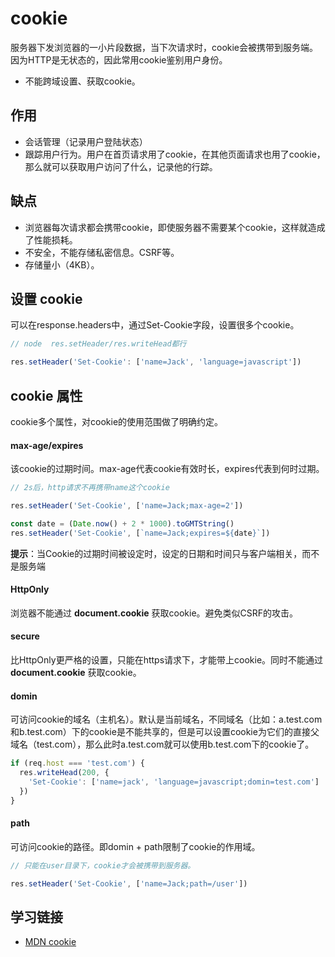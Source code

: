 # cookie

服务器下发浏览器的一小片段数据，当下次请求时，cookie会被携带到服务端。因为HTTP是无状态的，因此常用cookie鉴别用户身份。

- 不能跨域设置、获取cookie。

## 作用

- 会话管理（记录用户登陆状态）
- 跟踪用户行为。用户在首页请求用了cookie，在其他页面请求也用了cookie，那么就可以获取用户访问了什么，记录他的行踪。

## 缺点

- 浏览器每次请求都会携带cookie，即使服务器不需要某个cookie，这样就造成了性能损耗。
- 不安全，不能存储私密信息。CSRF等。
- 存储量小（4KB）。

## 设置 cookie

可以在response.headers中，通过Set-Cookie字段，设置很多个cookie。

``` js
// node  res.setHeader/res.writeHead都行

res.setHeader('Set-Cookie': ['name=Jack', 'language=javascript'])
```

## cookie 属性

cookie多个属性，对cookie的使用范围做了明确约定。

#### max-age/expires

该cookie的过期时间。max-age代表cookie有效时长，expires代表到何时过期。

``` js
// 2s后，http请求不再携带name这个cookie

res.setHeader('Set-Cookie', ['name=Jack;max-age=2'])

const date = (Date.now() + 2 * 1000).toGMTString()
res.setHeader('Set-Cookie', [`name=Jack;expires=${date}`])
```
**提示**：当Cookie的过期时间被设定时，设定的日期和时间只与客户端相关，而不是服务端
#### HttpOnly

浏览器不能通过 **document.cookie** 获取cookie。避免类似CSRF的攻击。

#### secure

比HttpOnly更严格的设置，只能在https请求下，才能带上cookie。同时不能通过 **document.cookie** 获取cookie。

#### domin

可访问cookie的域名（主机名）。默认是当前域名，不同域名（比如：a.test.com和b.test.com）下的cookie是不能共享的，但是可以设置cookie为它们的直接父域名（test.com），那么此时a.test.com就可以使用b.test.com下的cookie了。

``` js
if (req.host === 'test.com') {
  res.writeHead(200, {
    'Set-Cookie': ['name=jack', 'language=javascript;domin=test.com']
  })
}
```

#### path

可访问cookie的路径。即domin + path限制了cookie的作用域。

``` js
// 只能在user目录下，cookie才会被携带到服务器。

res.setHeader('Set-Cookie', ['name=Jack;path=/user'])
```

## 学习链接

- [MDN cookie](https://developer.mozilla.org/zh-CN/docs/Web/HTTP/Cookies)
